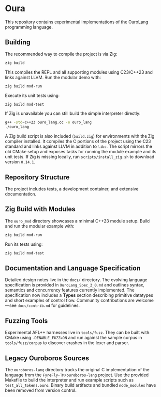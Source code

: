 # Oura

This repository contains experimental implementations of the OuroLang programming language.

## Building

The recommended way to compile the project is via Zig:

```bash
zig build
```

This compiles the REPL and all supporting modules using C23/C++23 and links against LLVM. Run the modular demo with:

```bash
zig build mod-run
```

Execute its unit tests using:

```bash
zig build mod-test
```

If Zig is unavailable you can still build the simple interpreter directly:

```bash
g++ -std=c++23 ouro_lang.cc -o ouro_lang
./ouro_lang
```

A Zig build script is also included (`build.zig`) for environments with the Zig compiler installed. It compiles the C portions of the project using the C23 standard and links against LLVM in addition to `libc`. The script mirrors the old CMake setup and exposes tasks for running the module example and its unit tests. If Zig is missing locally, run `scripts/install_zig.sh` to download version `0.14.1`.

## Repository Structure

The project includes tests, a development container, and extensive documentation.
## Zig Build with Modules

The `ouro_mod` directory showcases a minimal C++23 module setup. Build and run the modular example with:

```bash
zig build mod-run
```

Run its tests using:

```bash
zig build mod-test
```

## Documentation and Language Specification

Detailed design notes live in the `docs/` directory. The evolving language
specification is provided in `OuroLang_Spec_2_0.md` and outlines syntax,
semantics and concurrency features currently implemented. The specification now
includes a **Types** section describing primitive datatypes and short examples
of control flow. Community contributions are welcome—see `docs/contrib.md` for
guidelines.

## Fuzzing Tools

Experimental AFL++ harnesses live in `tools/fuzz`.  They can be
built with CMake using `-DENABLE_FUZZ=ON` and run against the sample
corpus in `tools/fuzz/corpus` to discover crashes in the lexer and parser.


## Legacy Ouroboros Sources

The `ouroboros-lang` directory tracks the original C implementation of the
language from the `FyreFly-TM/ouroboros-lang` project. Use the provided
Makefile to build the interpreter and run example scripts such as
`test_all_tokens.ouro`. Binary build artifacts and bundled `node_modules`
have been removed from version control.

